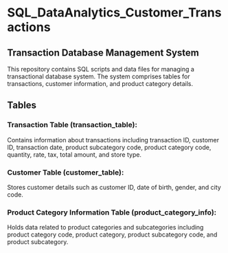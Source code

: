# SQL_DataAnalytics_Customer_Transactions

## Transaction Database Management System
This repository contains SQL scripts and data files for managing a transactional database system. The system comprises tables for transactions, customer information, and product category details.

## Tables
### Transaction Table (transaction_table):
Contains information about transactions including transaction ID, customer ID, transaction date, product subcategory code, product category code, quantity, rate, tax, total amount, and store type.

### Customer Table (customer_table):
Stores customer details such as customer ID, date of birth, gender, and city code.

### Product Category Information Table (product_category_info):

Holds data related to product categories and subcategories including product category code, product category, product subcategory code, and product subcategory.
